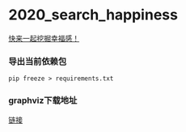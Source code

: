 # 2020_search_happiness

[快来一起挖掘幸福感！](https://tianchi.aliyun.com/competition/entrance/231702/information)

### 导出当前依赖包
 
```shell
pip freeze > requirements.txt
```

### graphviz下载地址

[链接](https://www2.graphviz.org/Packages/development/windows/10/msbuild/Release/Win32/)

